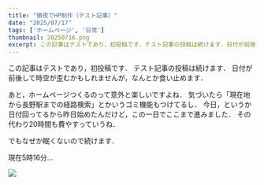 ```yaml
---
title: "徹夜でHP制作（テスト記事）"
date: "2025/07/17"
tags: ['ホームページ', '日常']
thumbnail: 20250716.png
excerpt: この記事はテストであり，初投稿です．テスト記事の投稿は続けます．日付が前後して時空が歪むかもしれませんが，なんとか食い止めます．
---
```


この記事はテストであり，初投稿です．
テスト記事の投稿は続けます．
日付が前後して時空が歪むかもしれませんが，なんとか食い止めます．

あと，ホームページつくるのって意外と楽しいですよね．
気づいたら「現在地から長野駅までの経路検索」とかいうゴミ機能もつけてるし．
今日，というか日付回ってるから昨日始めたんだけど，この一日でここまで進みました．
その代わり20時間も費やすっていうね．

でもなぜか眠くないので続けます．

現在5時16分...

![](/images/blog/20250716.png)